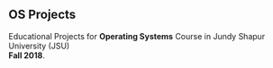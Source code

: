 ## OS Projects
Educational Projects for **Operating Systems** Course in Jundy Shapur University (JSU)  
**Fall 2018**.
